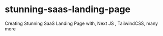 # stunning-saas-landing-page
Creating Stunning SaaS Landing Page with, Next JS , TailwindCSS, many more
